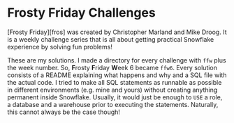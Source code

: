 # Frosty Friday Challenges

[Frosty Friday][fros] was created by Christopher Marland and Mike Droog.
It is a weekly challenge series
that is all about getting practical Snowflake experience
by solving fun problems!

These are my solutions.
I made a directory for every challenge
with `ffw` plus the week number.
So, **F**rosty **F**riday **W**eek 6 became `ffw6`.
Every solution consists of a README explaining what happens and why
and a SQL file with the actual code.
I tried to make all SQL statements as runnable as possible
in different environments (e.g. mine and yours)
without creating anything permanent inside Snowflake.
Usually, it would just be enough to `USE` 
a role, a database and a warehouse prior to
executing the statements.
Naturally, this cannot always be the case though!

